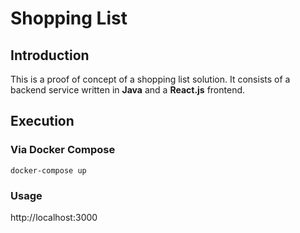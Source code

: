 # Shopping List

## Introduction
This is a proof of concept of a shopping list solution. It consists of a backend service written in **Java** and a **React.js** frontend.

## Execution
### Via Docker Compose
```
docker-compose up
```
### Usage
http://localhost:3000
